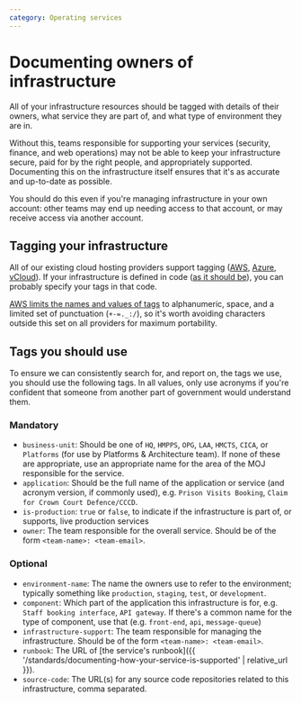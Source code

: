 ```yaml
---
category: Operating services
---
```

# Documenting owners of infrastructure

All of your infrastructure resources should be tagged with details of their owners, what service they are part of, and what type of environment they are in.

Without this, teams responsible for supporting your services (security, finance, and web operations) may not be able to keep your infrastructure secure, paid for by the right people, and appropriately supported. Documenting this on the infrastructure itself ensures that it's as accurate and up-to-date as possible.

You should do this even if you're managing infrastructure in your own account: other teams may end up needing access to that account, or may receive access via another account.

## Tagging your infrastructure

All of our existing cloud hosting providers support tagging ([AWS](https://docs.aws.amazon.com/AWSEC2/latest/UserGuide/Using_Tags.html), [Azure](https://docs.microsoft.com/en-us/azure/azure-resource-manager/resource-group-using-tags), [vCloud](https://blogs.vmware.com/vsphere/2012/03/creating-custom-metadata-using-the-vcloud-api.html)). If your infrastructure is defined in code ([as it should be](https://www.gov.uk/service-manual/technology/manage-your-software-configuration#use-infrastructure-as-code)), you can probably specify your tags in that code.

[AWS limits the names and values of tags](https://docs.aws.amazon.com/awsaccountbilling/latest/aboutv2/allocation-tag-restrictions.html) to alphanumeric, space, and a limited set of punctuation (`+-=._:/`), so it's worth avoiding characters outside this set on all providers for maximum portability.

## Tags you should use

To ensure we can consistently search for, and report on, the tags we use, you should use the following tags. In all values, only use acronyms if you're confident that someone from another part of government would understand them.

### Mandatory

- `business-unit`: Should be one of `HQ`, `HMPPS`, `OPG`, `LAA`, `HMCTS`, `CICA`, or `Platforms` (for use by Platforms & Architecture team). If none of these are appropriate, use an appropriate name for the area of the MOJ responsible for the service.
- `application`: Should be the full name of the application or service (and acronym version, if commonly used), e.g. `Prison Visits Booking`, `Claim for Crown Court Defence/CCCD`.
- `is-production`: `true` or `false`, to indicate if the infrastructure is part of, or supports, live production services
- `owner`: The team responsible for the overall service. Should be of the form `<team-name>: <team-email>`.

### Optional

- `environment-name`: The name the owners use to refer to the environment; typically something like `production`, `staging`, `test`, or `development`.
- `component`: Which part of the application this infrastructure is for, e.g. `Staff booking interface`, `API gateway`. If there's a common name for the type of component, use that (e.g. `front-end`, `api`, `message-queue`)
- `infrastructure-support`: The team responsible for managing the infrastructure. Should be of the form `<team-name>: <team-email>`.
- `runbook`: The URL of [the service's runbook]({{ '/standards/documenting-how-your-service-is-supported' | relative_url }}).
- `source-code`: The URL(s) for any source code repositories related to this infrastructure, comma separated.
